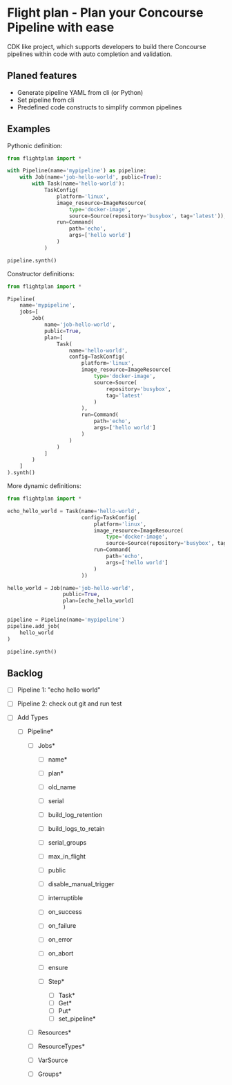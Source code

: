 

# Flight plan - Plan your Concourse Pipeline with ease

CDK like project, which supports developers to 
build there Concourse pipelines within code with 
auto completion and validation.


## Planed features

* Generate pipeline YAML from cli (or Python)
* Set pipeline from cli
* Predefined code constructs to simplify common pipelines

## Examples

Pythonic definition:
```python
from flightplan import *

with Pipeline(name='mypipeline') as pipeline:
    with Job(name='job-hello-world', public=True):
        with Task(name='hello-world'):
            TaskConfig(
                platform='linux',
                image_resource=ImageResource(
                    type='docker-image',
                    source=Source(repository='busybox', tag='latest')),
                run=Command(
                    path='echo',
                    args=['hello world']
                )
            )

pipeline.synth()
```

Constructor definitions:
```python
from flightplan import *

Pipeline(
    name='mypipeline',
    jobs=[
        Job(
            name='job-hello-world',
            public=True,
            plan=[
                Task(
                    name='hello-world',
                    config=TaskConfig(
                        platform='linux',
                        image_resource=ImageResource(
                            type='docker-image',
                            source=Source(
                                repository='busybox',
                                tag='latest'
                            )
                        ),
                        run=Command(
                            path='echo',
                            args=['hello world']
                        )
                    )
                )
            ]
        )
    ]
).synth()
``` 

More dynamic definitions:
```python
from flightplan import *

echo_hello_world = Task(name='hello-world',
                        config=TaskConfig(
                            platform='linux',
                            image_resource=ImageResource(
                                type='docker-image',
                                source=Source(repository='busybox', tag='latest')),
                            run=Command(
                                path='echo',
                                args=['hello world']
                            )
                        ))

hello_world = Job(name='job-hello-world',
                  public=True,
                  plan=[echo_hello_world]
                  )

pipeline = Pipeline(name='mypipeline')
pipeline.add_job(
    hello_world
)

pipeline.synth()
``` 


## Backlog

* [ ] Pipeline 1: "echo hello world"
* [ ] Pipeline 2: check out git and run test


* [ ] Add Types
    * [ ] Pipeline*
        * [ ] Jobs*
            * [ ] name*
            * [ ] plan*
            * [ ] old_name
            * [ ] serial
            * [ ] build_log_retention
            * [ ] build_logs_to_retain
            * [ ] serial_groups
            * [ ] max_in_flight
            * [ ] public
            * [ ] disable_manual_trigger
            * [ ] interruptible
            * [ ] on_success
            * [ ] on_failure
            * [ ] on_error
            * [ ] on_abort
            * [ ] ensure
            
            * [ ] Step*
                * [ ] Task*
                * [ ] Get*
                * [ ] Put*
                * [ ] set_pipeline*
            
        * [ ] Resources*
        * [ ] ResourceTypes*
        * [ ] VarSource
        * [ ] Groups*

